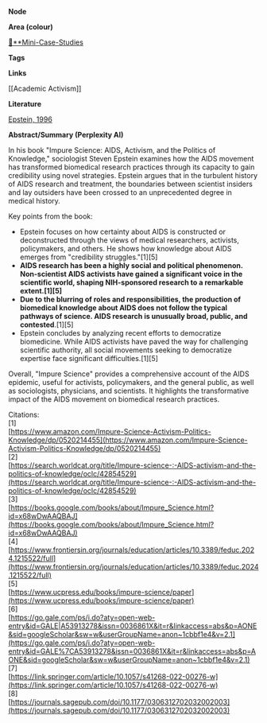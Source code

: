 **Node**

**Area (colour)**

[📓**Mini-Case-Studies](https://lean-sphynx-49b.notion.site/Mini-Case-Studies-a525a9ad87de4bca9a100f115821640b?pvs=21)

**Tags**

**Links**

[[Academic Activism]]

**Literature**

[Epstein, 1996](https://lean-sphynx-49b.notion.site/Epstein-1996-9090d11088524320b3ac4b279cebf454?pvs=21)

**Abstract/Summary (Perplexity AI)**

In his book "Impure Science: AIDS, Activism, and the Politics of Knowledge," sociologist Steven Epstein examines how the AIDS movement has transformed biomedical research practices through its capacity to gain credibility using novel strategies. Epstein argues that in the turbulent history of AIDS research and treatment, the boundaries between scientist insiders and lay outsiders have been crossed to an unprecedented degree in medical history.

Key points from the book:

- Epstein focuses on how certainty about AIDS is constructed or deconstructed through the views of medical researchers, activists, policymakers, and others. He shows how knowledge about AIDS emerges from "credibility struggles."[1][5]
- **AIDS research has been a highly social and political phenomenon. Non-scientist AIDS activists have gained a significant voice in the scientific world, shaping NIH-sponsored research to a remarkable extent.[1][5]**
- **Due to the blurring of roles and responsibilities, the production of biomedical knowledge about AIDS does not follow the typical pathways of science. AIDS research is unusually broad, public, and contested**.[1][5]
- Epstein concludes by analyzing recent efforts to democratize biomedicine. While AIDS activists have paved the way for challenging scientific authority, all social movements seeking to democratize expertise face significant difficulties.[1][5]

Overall, "Impure Science" provides a comprehensive account of the AIDS epidemic, useful for activists, policymakers, and the general public, as well as sociologists, physicians, and scientists. It highlights the transformative impact of the AIDS movement on biomedical research practices.

Citations:  
[1]  
[https://www.amazon.com/Impure-Science-Activism-Politics-Knowledge/dp/0520214455](https://www.amazon.com/Impure-Science-Activism-Politics-Knowledge/dp/0520214455)  
[2]  
[https://search.worldcat.org/title/Impure-science-:-AIDS-activism-and-the-politics-of-knowledge/oclc/42854529](https://search.worldcat.org/title/Impure-science-:-AIDS-activism-and-the-politics-of-knowledge/oclc/42854529)  
[3]  
[https://books.google.com/books/about/Impure_Science.html?id=x68wDwAAQBAJ](https://books.google.com/books/about/Impure_Science.html?id=x68wDwAAQBAJ)  
[4]  
[https://www.frontiersin.org/journals/education/articles/10.3389/feduc.2024.1215522/full](https://www.frontiersin.org/journals/education/articles/10.3389/feduc.2024.1215522/full)  
[5]  
[https://www.ucpress.edu/books/impure-science/paper](https://www.ucpress.edu/books/impure-science/paper)  
[6]  
[https://go.gale.com/ps/i.do?aty=open-web-entry&id=GALE|A53913278&issn=0036861X&it=r&linkaccess=abs&p=AONE&sid=googleScholar&sw=w&userGroupName=anon~1cbbf1e4&v=2.1](https://go.gale.com/ps/i.do?aty=open-web-entry&id=GALE%7CA53913278&issn=0036861X&it=r&linkaccess=abs&p=AONE&sid=googleScholar&sw=w&userGroupName=anon~1cbbf1e4&v=2.1)  
[7]  
[https://link.springer.com/article/10.1057/s41268-022-00276-w](https://link.springer.com/article/10.1057/s41268-022-00276-w)  
[8]  
[https://journals.sagepub.com/doi/10.1177/0306312702032002003](https://journals.sagepub.com/doi/10.1177/0306312702032002003)
